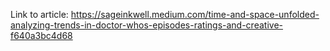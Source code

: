 Link to article: https://sageinkwell.medium.com/time-and-space-unfolded-analyzing-trends-in-doctor-whos-episodes-ratings-and-creative-f640a3bc4d68
